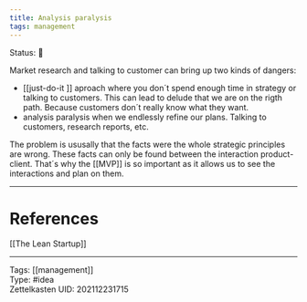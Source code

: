 ```yaml
---
title: Analysis paralysis
tags: management
---
```

Status: 🌱

Market research and talking to customer  can bring up two kinds of dangers:
- [[just-do-it ]] aproach where you don´t spend enough time in strategy or talking to customers. This can lead to delude that we are on the rigth path. Because customers don´t really know what they want.
- analysis paralysis when we endlessly refine our plans. Talking to customers, research reports, etc. 

The problem is ususally that the facts were the whole strategic principles are wrong. These facts can only be found between the interaction product-client. That´s why the [[MVP]] is so important as it allows us to see the interactions and plan on them.

---
# References
[[The Lean Startup]]

---
Tags: [[management]]  
Type: #idea  
Zettelkasten UID: 202112231715  